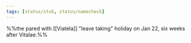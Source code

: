 ```yaml
---
tags: [status/stub, status/namecheck]
---
```



%%the pared with [[Viatela]]  "leave taking" holiday on Jan 22, six weeks after Vitalae.%%